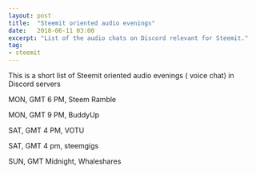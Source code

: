 ```yaml
---
layout: post
title:  "Steemit oriented audio evenings"
date:   2018-06-11 03:00
excerpt: "List of the audio chats on Discord relevant for Steemit."
tag:
- steemit 
---
```


This is a short list of Steemit oriented audio evenings ( voice chat) in Discord servers

MON, GMT 6 PM, Steem Ramble

MON, GMT 9 PM, BuddyUp

SAT, GMT 4 PM, VOTU

SAT, GMT 4 pm, steemgigs 

SUN, GMT Midnight, Whaleshares


